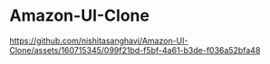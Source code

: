 # Amazon-UI-Clone

https://github.com/nishitasanghavi/Amazon-UI-Clone/assets/160715345/099f21bd-f5bf-4a61-b3de-f036a52bfa48
